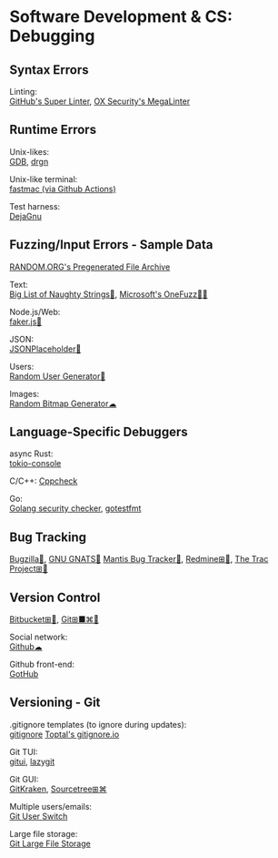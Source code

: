 # Software Development & CS: Debugging

## Syntax Errors

Linting:  
[GitHub's Super Linter](https://github.com/github/super-linter),
[OX Security's MegaLinter](https://megalinter.io)

## Runtime Errors

Unix-likes:  
[GDB](https://www.sourceware.org/gdb/),
[drgn](https://github.com/osandov/drgn)

Unix-like terminal:  
[fastmac (via Github Actions)](https://github.com/fastai/fastmac/)

Test harness:  
[DejaGnu](https://www.gnu.org/software/dejagnu/)

## Fuzzing/Input Errors - Sample Data

[RANDOM.ORG's Pregenerated File Archive](https://archive.random.org/)

Text:  
[Big List of Naughty Strings🐍](https://github.com/minimaxir/big-list-of-naughty-strings),
[Microsoft's OneFuzz🔌🧛](https://github.com/microsoft/onefuzz)

Node.js/Web:  
[faker.js🔌](https://fakerjs.dev/)

JSON:  
[JSONPlaceholder🔌](https://jsonplaceholder.typicode.com/)

Users:  
[Random User Generator🔌](https://randomuser.me/)

Images:  
[Random Bitmap Generator☁](https://www.random.org/bitmaps/)

## Language-Specific Debuggers

async Rust:  
[tokio-console](https://github.com/tokio-rs/console)

C/C++:
[Cppcheck](https://cppcheck.sourceforge.io/)

Go:  
[Golang security checker](https://github.com/securego/gosec),
[gotestfmt](https://github.com/GoTestTools/gotestfmt)

## Bug Tracking

[Bugzilla🐧](https://www.bugzilla.org/),
[GNU GNATS🐧](https://www.gnu.org/software/gnats/)
[Mantis Bug Tracker🐧](https://www.mantisbt.org/),
[Redmine⊞🐧](https://www.redmine.org/),
[The Trac Project⊞🐧](https://trac.edgewall.org/)

## Version Control

[Bitbucket⊞🐧](https://bitbucket.org/),
[Git⊞■⌘🐧](https://git-scm.com/)

Social network:  
[Github☁](https://github.com/)

Github front-end:  
[GotHub](https://gh.akisblack.dev/)

## Versioning - Git

.gitignore templates (to ignore during updates):  
[gitignore](https://github.com/github/gitignore/)
[Toptal's gitignore.io](https://www.toptal.com/developers/gitignore)

Git TUI:  
[gitui](https://github.com/Extrawurst/gitui),
[lazygit](https://github.com/jesseduffield/lazygit)

Git GUI:  
[GitKraken](https://www.gitkraken.com/),
[Sourcetree⊞⌘](https://www.sourcetreeapp.com/)

Multiple users/emails:  
[Git User Switch](https://github.com/geongeorge/Git-User-Switch)

Large file storage:  
[Git Large File Storage](https://git-lfs.github.com/)
